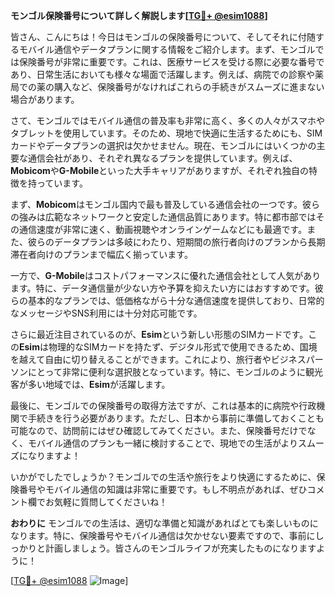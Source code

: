 **モンゴル保険番号について詳しく解説します[[TG💪+ @esim1088](https://t.me/s/esim1088)]**

皆さん、こんにちは！今日はモンゴルの保険番号について、そしてそれに付随するモバイル通信やデータプランに関する情報をご紹介します。まず、モンゴルでは保険番号が非常に重要です。これは、医療サービスを受ける際に必要な番号であり、日常生活においても様々な場面で活躍します。例えば、病院での診察や薬局での薬の購入など、保険番号がなければこれらの手続きがスムーズに進まない場合があります。

さて、モンゴルではモバイル通信の普及率も非常に高く、多くの人々がスマホやタブレットを使用しています。そのため、現地で快適に生活するためにも、SIMカードやデータプランの選択は欠かせません。現在、モンゴルにはいくつかの主要な通信会社があり、それぞれ異なるプランを提供しています。例えば、**Mobicom**や**G-Mobile**といった大手キャリアがありますが、それぞれ独自の特徴を持っています。

まず、**Mobicom**はモンゴル国内で最も普及している通信会社の一つです。彼らの強みは広範なネットワークと安定した通信品質にあります。特に都市部ではその通信速度が非常に速く、動画視聴やオンラインゲームなどにも最適です。また、彼らのデータプランは多岐にわたり、短期間の旅行者向けのプランから長期滞在者向けのプランまで幅広く揃っています。

一方で、**G-Mobile**はコストパフォーマンスに優れた通信会社として人気があります。特に、データ通信量が少ない方や予算を抑えたい方にはおすすめです。彼らの基本的なプランでは、低価格ながら十分な通信速度を提供しており、日常的なメッセージやSNS利用には十分対応可能です。

さらに最近注目されているのが、**Esim**という新しい形態のSIMカードです。この**Esim**は物理的なSIMカードを持たず、デジタル形式で使用できるため、国境を越えて自由に切り替えることができます。これにより、旅行者やビジネスパーソンにとって非常に便利な選択肢となっています。特に、モンゴルのように観光客が多い地域では、**Esim**が活躍します。

最後に、モンゴルでの保険番号の取得方法ですが、これは基本的に病院や行政機関で手続きを行う必要があります。ただし、日本から事前に準備しておくことも可能なので、訪問前にはぜひ確認してみてください。また、保険番号だけでなく、モバイル通信のプランも一緒に検討することで、現地での生活がよりスムーズになりますよ！

いかがでしたでしょうか？モンゴルでの生活や旅行をより快適にするために、保険番号やモバイル通信の知識は非常に重要です。もし不明点があれば、ぜひコメント欄でお気軽に質問してくださいね！

**おわりに**
モンゴルでの生活は、適切な準備と知識があればとても楽しいものになります。特に、保険番号やモバイル通信は欠かせない要素ですので、事前にしっかりと計画しましょう。皆さんのモンゴルライフが充実したものになりますように！

[[TG💪+ @esim1088](https://t.me/s/esim1088) ![Image](https://i.postimg.cc/Y0z9fWf4/image.png)]
